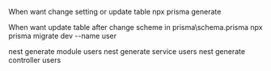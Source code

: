 When want change setting or update table
npx prisma generate

When want update table after change scheme in prisma\schema.prisma
npx prisma migrate dev --name user

nest generate module users
nest generate service users
nest generate controller users
